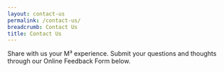 ```yaml
---
layout: contact-us
permalink: /contact-us/
breadcrumb: Contact Us
title: Contact Us
---
```


<!-- Refer to _data/contact-us.yml to edit the list of board members -->

Share with us your M³ experience. Submit your questions and thoughts through our Online Feedback Form below.
